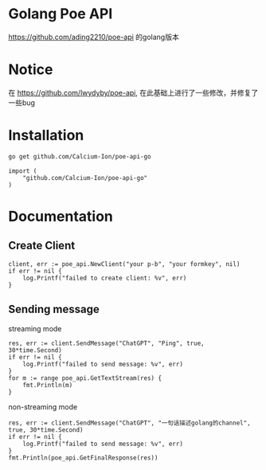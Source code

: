 # Golang Poe API
https://github.com/ading2210/poe-api 的golang版本

# Notice
在 https://github.com/lwydyby/poe-api, 在此基础上进行了一些修改，并修复了一些bug  

# Installation

```bash
go get github.com/Calcium-Ion/poe-api-go
```

```golang
import (
    "github.com/Calcium-Ion/poe-api-go"
)
```

# Documentation

## Create Client

```golang
client, err := poe_api.NewClient("your p-b", "your formkey", nil)
if err != nil {
	log.Printf("failed to create client: %v", err)
}
```

## Sending message

streaming mode

```golang 
res, err := client.SendMessage("ChatGPT", "Ping", true, 30*time.Second)
if err != nil {
    log.Printf("failed to send message: %v", err)
}
for m := range poe_api.GetTextStream(res) {
    fmt.Println(m)
}
```

non-streaming mode

```golang
res, err := client.SendMessage("ChatGPT", "一句话描述golang的channel", true, 30*time.Second)
if err != nil {
    log.Printf("failed to send message: %v", err)
}
fmt.Println(poe_api.GetFinalResponse(res))
```
